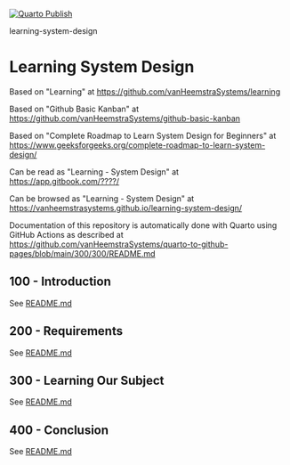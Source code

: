 [![Quarto Publish](https://github.com/vanHeemstraSystems/learning-system-design/actions/workflows/publish.yml/badge.svg)](https://github.com/vanHeemstraSystems/learning-system-design/actions/workflows/publish.yml)

learning-system-design
# Learning System Design

Based on "Learning" at https://github.com/vanHeemstraSystems/learning

Based on "Github Basic Kanban" at https://github.com/vanHeemstraSystems/github-basic-kanban

Based on "Complete Roadmap to Learn System Design for Beginners" at https://www.geeksforgeeks.org/complete-roadmap-to-learn-system-design/

Can be read as "Learning - System Design" at https://app.gitbook.com/????/

Can be browsed as "Learning - System Design" at https://vanheemstrasystems.github.io/learning-system-design/

Documentation of this repository is automatically done with Quarto using GitHub Actions as described at https://github.com/vanHeemstraSystems/quarto-to-github-pages/blob/main/300/300/README.md

## 100 - Introduction

See [README.md](./100/README.md)

## 200 - Requirements

See [README.md](./200/README.md)

## 300 - Learning Our Subject

See [README.md](./300/README.md)

## 400 - Conclusion

See [README.md](./400/README.md)
